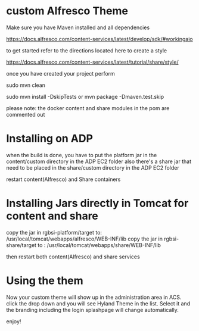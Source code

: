 # custom Alfresco Theme

Make sure you have Maven installed and all dependencies

https://docs.alfresco.com/content-services/latest/develop/sdk/#workingaio

to get started refer to the directions located here to create a style

https://docs.alfresco.com/content-services/latest/tutorial/share/style/

once you have created your project perform

sudo mvn clean

sudo mvn install -DskipTests or mvn package -Dmaven.test.skip

please note: the docker content and share modules in the pom are commented out

# Installing on ADP

when the build is done, you have to put the platform jar in the content/custom directory in the ADP EC2 folder
also there's a share jar that need to be placed in the share/custom directory in the ADP EC2 folder

restart content(Alfresco) and Share containers

# Installing Jars directly in Tomcat for content and share

copy the jar in rgbsi-platform/target to: /usr/local/tomcat/webapps/alfresco/WEB-INF/lib
copy the jar in rgbsi-share/target to : /usr/local/tomcat/webapps/share/WEB-INF/lib

then restart both content(Alfresco) and share services

# Using the them

Now your custom theme will show up in the administration area in ACS. click the drop down and you will see Hyland Theme in the list. Select it and the branding including the login splashpage will change automatically.

enjoy!
